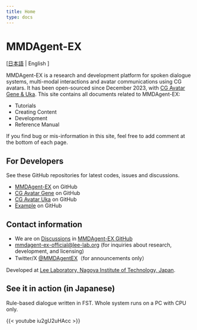 ```yaml
---
title: Home
type: docs
---
```

# MMDAgent-EX

[[日本語](ja) | English ]

MMDAgent-EX is a research and development platform for spoken dialogue systems, multi-modal interactions and avatar communications using CG avatars.  It has been open-sourced since December 2023, with [CG Avatar Gene & Uka](https://www.slp.nitech.ac.jp/en/avatar/).  This site contains all documents related to MMDAgent-EX:

- Tutorials
- Creating Content
- Development
- Reference Manual

If you find bug or mis-information in this site, feel free to add comment at the bottom of each page.

## For Developers

See these GitHub repositories for latest codes, issues and discussions.

- [MMDAgent-EX](https://github.com/mmdagent-ex/MMDAgent-EX) on GitHub
- [CG Avatar Gene](https://github.com/mmdagent-ex/gene) on GitHub
- [CG Avatar Uka](https://github.com/mmdagent-ex/uka) on GitHub
- [Example](https://github.com/mmdagent-ex/example) on GitHub

## Contact information

- We are on [Discussions](https://github.com/mmdagent-ex/MMDAgent-EX/discussions) in [MMDAgent-EX GitHub](https://github.com/mmdagent-ex/MMDAgent-EX)
- mmdagent-ex-official@lee-lab.org (for inquiries about research, development, and licensing)
- Twitter/X [@MMDAgentEX](https://twitter.com/MMDAgentEX)（for announcements only）

Developed at [Lee Laboratory, Nagoya Institute of Technology, Japan](https://www.slp.nitech.ac.jp/en/).

## See it in action (in Japanese)

Rule-based dialogue written in FST.  Whole system runs on a PC with CPU only.

{{< youtube iu2gU2uHAcc >}}